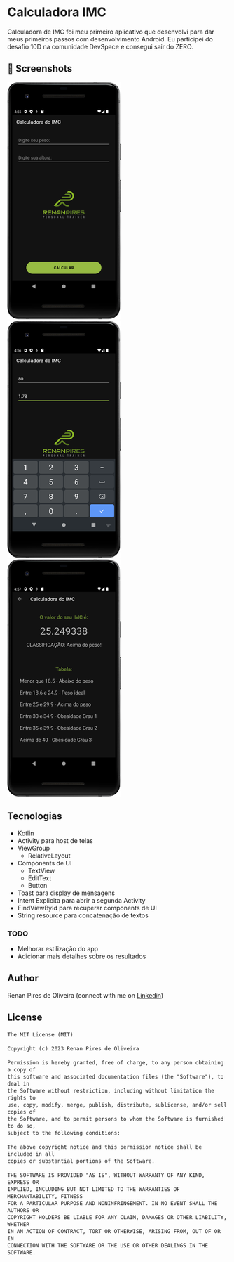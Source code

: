 # Calculadora IMC
Calculadora de IMC foi meu primeiro aplicativo que desenvolvi para dar meus primeiros passos com desenvolvimento Android. Eu participei do desafio 10D na comunidade DevSpace e consegui sair do ZERO. 



## :camera_flash: Screenshots
<!-- You can add more screenshots here if you like -->
<img src="/results/Screenshot_IMC_1.png" width="260">&emsp;<img src="/results/Screenshot_IMC_2.png" width="260">&emsp;<img src="/results/Screenshot_IMC_3.png" width="260">

## Tecnologias
* Kotlin
* Activity para host de telas
* ViewGroup
    * RelativeLayout
* Components de UI
    * TextView
    * EditText
    * Button
* Toast para display de mensagens
* Intent Explicita para abrir a segunda Activity
* FindViewById para recuperar components de UI
* String resource para concatenação de textos


### TODO
* Melhorar estilização do app
* Adicionar mais detalhes sobre os resultados

## Author
Renan Pires de Oliveira (connect with me on [Linkedin](https://www.linkedin.com/in/renan-pires-332568142/))

## License
```
The MIT License (MIT)

Copyright (c) 2023 Renan Pires de Oliveira

Permission is hereby granted, free of charge, to any person obtaining a copy of
this software and associated documentation files (the "Software"), to deal in
the Software without restriction, including without limitation the rights to
use, copy, modify, merge, publish, distribute, sublicense, and/or sell copies of
the Software, and to permit persons to whom the Software is furnished to do so,
subject to the following conditions:

The above copyright notice and this permission notice shall be included in all
copies or substantial portions of the Software.

THE SOFTWARE IS PROVIDED "AS IS", WITHOUT WARRANTY OF ANY KIND, EXPRESS OR
IMPLIED, INCLUDING BUT NOT LIMITED TO THE WARRANTIES OF MERCHANTABILITY, FITNESS
FOR A PARTICULAR PURPOSE AND NONINFRINGEMENT. IN NO EVENT SHALL THE AUTHORS OR
COPYRIGHT HOLDERS BE LIABLE FOR ANY CLAIM, DAMAGES OR OTHER LIABILITY, WHETHER
IN AN ACTION OF CONTRACT, TORT OR OTHERWISE, ARISING FROM, OUT OF OR IN
CONNECTION WITH THE SOFTWARE OR THE USE OR OTHER DEALINGS IN THE SOFTWARE.
```
